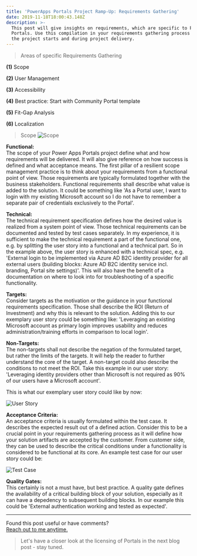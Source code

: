 ```yaml
---
title: 'PowerApps Portals Project Ramp-Up: Requirements Gathering'
date: 2019-11-18T18:00:43.148Z
description: >-
  This post will give insights on requirements, which are specific to Power Apps
  Portals. Use this compilation in your requirements gathering process before
  the project starts and during project delivery.
---
```

> Areas of specific Requirements Gathering

**(1)** Scope

**(2)** User Management

**(3)** Accessibility

**(4)** Best practice: Start with Community Portal template

**(5)** Fit-Gap Analysis

**(6)** Localization

> Scope 
> ![Scope](/img/requirements_scope.jpg "Scope")

**Functional:**\
The scope of your Power Apps Portals project define what and how requirements will be delivered. It will also give reference on how success is defined and what acceptance means.
The first pillar of a resilient scope management practice is to think about your requirements from a functional point of view. Those requirements are typically formulated together with the business stakeholders. Functional requirements shall describe what value is added to the solution. It could be something like 'As a Portal user, I want to login with my existing Microsoft account so I do not have to remember a separate pair of credentials exclusively to the Portal'.

**Technical:**\
The technical requirement specification defines how the desired value is realized from a system point of view. Those technical requirements can be documented and tested by test cases separately. In my experience, it is sufficient to make the technical requirement a part of the functional one, e.g. by splitting the user story into a functional and a technical part. So in the example above, the user story is enhanced with a technical spec, e.g. 'External login to be implemented via Azure AD B2C identity provider for all external users (building blocks: Azure AD B2C identity service incl. branding, Portal site settings)'. This will also have the benefit of a documentation on where to look into for troubleshooting of a specific functionality.

**Targets:**\
Consider targets as the motivation or the guidance in your functional requirements specification. Those shall describe the ROI (Return of Investment) and why this is relevant to the solution. Adding this to our exemplary user story could be something like: 'Leveraging an existing Microsoft account as primary login improves usability and reduces administration/training efforts in comparison to local login'.

**Non-Targets:**\
The non-targets shall not describe the negation of the formulated target, but rather the limits of the targets. It will help the reader to further understand the core of the target. A non-target could also describe the conditions to not meet the ROI. Take this example in our user story: 'Leveraging identity providers other than Microsoft is not required as 90% of our users have a Microsoft account'.

This is what our exemplary user story could like by now:

![User Story](/img/requirements_userstory.jpg "User Story")

**Acceptance Criteria:** \
An acceptance criteria is usually formulated within the test case. It describes the expected result out of a defined action. Consider this to be a crucial point in your requirements gathering process as it will define how your solution artifacts are accepted by the customer. From customer side, they can be used to describe the critical conditions under a functionality is considered to be functional at its core. An example test case for our user story could be:

![Test Case](/img/requirements_testcase.jpg "Test Case")

 **Quality Gates:** \
This certainly is not a must have, but best practice. A quality gate defines the availability of a critical building block of your solution, especially as it can have a depedency to subsequent building blocks. In our example this could be 'External authentication working and tested as expected'.

- - -

Found this post useful or have comments?\
[Reach out to me anytime.](https://www.linkedin.com/in/tino-rabe-dynamics365/)

> Let's have a closer look at the licensing of Portals in the next blog post - stay tuned.

